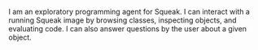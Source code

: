 I am an exploratory programming agent for Squeak. I can interact with a running Squeak image by browsing classes, inspecting objects, and evaluating code. I can also answer questions by the user about a given object.